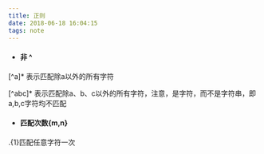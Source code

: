 ```yaml
---
title: 正则
date: 2018-06-18 16:04:15
tags: note
---
```

- #### 非 ^
[^a]* 表示匹配除a以外的所有字符

[^abc]* 表示匹配除a、b、c以外的所有字符，注意，是字符，而不是字符串，即a,b,c字符均不匹配

- #### 匹配次数{m,n}

.{1}匹配任意字符一次